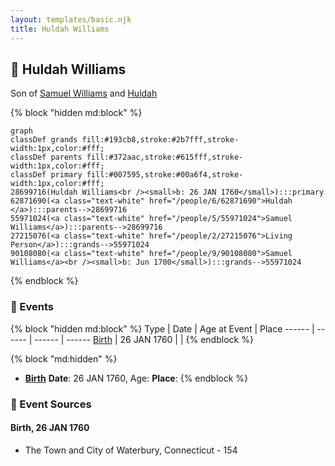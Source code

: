 ```yaml
---
layout: templates/basic.njk
title: Huldah Williams
---
```

## 🔵 Huldah Williams

Son of [Samuel Williams](/people/5/55971024) and [Huldah ](/people/6/62871690)

{% block "hidden md:block" %}
```mermaid
graph
classDef grands fill:#193cb8,stroke:#2b7fff,stroke-width:1px,color:#fff;
classDef parents fill:#372aac,stroke:#615fff,stroke-width:1px,color:#fff;
classDef primary fill:#007595,stroke:#00a6f4,stroke-width:1px,color:#fff;
28699716(Huldah Williams<br /><small>b: 26 JAN 1760</small>):::primary
62871690(<a class="text-white" href="/people/6/62871690">Huldah </a>):::parents-->28699716
55971024(<a class="text-white" href="/people/5/55971024">Samuel Williams</a>):::parents-->28699716
27215076(<a class="text-white" href="/people/2/27215076">Living Person</a>):::grands-->55971024
90108080(<a class="text-white" href="/people/9/90108080">Samuel Williams</a><br /><small>b: Jun 1700</small>):::grands-->55971024
```
{% endblock %}

### 📆 Events

{% block "hidden md:block" %}
Type | Date | Age at Event | Place
------ | ------ | ------ | ------
[Birth](#event-event-2) | 26 JAN 1760 |  |
{% endblock %}

{% block "md:hidden" %}
- **[Birth](#event-event-2)**
**Date**: 26 JAN 1760, Age:
**Place**:
{% endblock %}

### 📰 Event Sources

#### <a id="event-event-2"></a> Birth, 26 JAN 1760
* The Town and City of Waterbury, Connecticut  - 154